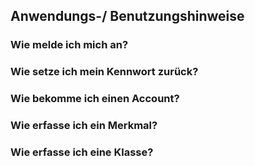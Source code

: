 ## Anwendungs-/ Benutzungshinweise

### Wie melde ich mich an?


### Wie setze ich mein Kennwort zurück?


### Wie bekomme ich einen Account?


### Wie erfasse ich ein Merkmal?


### Wie erfasse ich eine Klasse?

